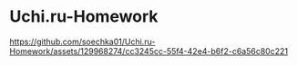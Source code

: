 # Uchi.ru-Homework


https://github.com/soechka01/Uchi.ru-Homework/assets/129968274/cc3245cc-55f4-42e4-b6f2-c6a56c80c221



